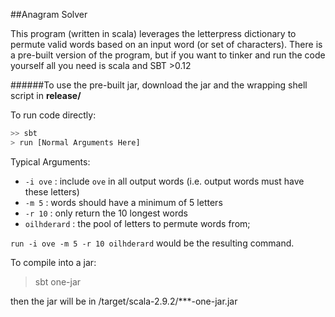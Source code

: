 ##Anagram Solver

This program (written in scala) leverages the letterpress dictionary to permute valid words based on an input word (or set of characters).
There is a pre-built version of the program, but if you want to tinker and run the code yourself all you need is scala and SBT >0.12

######To use the pre-built jar, download the jar and the wrapping shell script in __release/__

To run code directly:

```bash
>> sbt 
> run [Normal Arguments Here]
```

Typical Arguments:

* `-i ove` : include `ove` in all output words (i.e. output words must have these letters)
* `-m 5` : words should have a minimum of 5 letters
* `-r 10` : only return the 10 longest words
* `oilhderard` : the pool of letters to permute words from;

`run -i ove -m 5 -r 10 oilhderard` would be the resulting command. 

To compile into a jar:

> sbt one-jar 

then the jar will be in /target/scala-2.9.2/***-one-jar.jar
